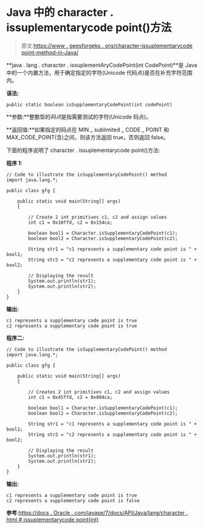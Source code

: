 # Java 中的 character . issuplementarycode point()方法

> 原文:[https://www . geesforgeks . org/character-issuplementarycode point-method-in-Java/](https://www.geeksforgeeks.org/character-issupplementarycodepoint-method-in-java/)

**java . lang . character . issuplementAryCodePoint(int CodePoint)**是 Java 中的一个内置方法，用于确定指定的字符(Unicode 代码点)是否在补充字符范围内。

**语法:**

```
public static boolean isSupplementaryCodePoint(int codePoint)

```

**参数:**整数型的*码点*是指需要测试的字符(Unicode 码点)。

**返回值:**如果指定的码点在 MIN _ sublimited _ CODE _ POINT 和 MAX_CODE_POINT(含)之间，则该方法返回 true，否则返回 false。

下面的程序说明了 character . issuplementarycode point()方法:

**程序 1:**

```
// Code to illustrate the isSupplementaryCodePoint() method
import java.lang.*;

public class gfg {

    public static void main(String[] args)
    {

        // Create 2 int primitives c1, c2 and assign values
        int c1 = 0x10ffd, c2 = 0x154ca;

        boolean bool1 = Character.isSupplementaryCodePoint(c1);
        boolean bool2 = Character.isSupplementaryCodePoint(c2);

        String str1 = "c1 represents a supplementary code point is " + bool1;
        String str2 = "c2 represents a supplementary code point is " + bool2;

        // Displaying the result
        System.out.println(str1);
        System.out.println(str2);
    }
}
```

**输出:**

```
c1 represents a supplementary code point is true
c2 represents a supplementary code point is true

```

**程序二:**

```
// Code to illustrate the isSupplementaryCodePoint() method
import java.lang.*;

public class gfg {

    public static void main(String[] args)
    {

        // Creates 2 int primitives c1, c2 and assign values
        int c1 = 0x45ffd, c2 = 0x004ca;

        boolean bool1 = Character.isSupplementaryCodePoint(c1);
        boolean bool2 = Character.isSupplementaryCodePoint(c2);

        String str1 = "c1 represents a supplementary code point is " + bool1;
        String str2 = "c2 represents a supplementary code point is " + bool2;

        // Displaying the result
        System.out.println(str1);
        System.out.println(str2);
    }
}
```

**输出:**

```
c1 represents a supplementary code point is true
c2 represents a supplementary code point is false

```

**参考**:[https://docs . Oracle . com/javase/7/docs/API/Java/lang/character . html # issuplementarycode point(int)](https://docs.oracle.com/javase/7/docs/api/java/lang/Character.html#isSupplementaryCodePoint(int))